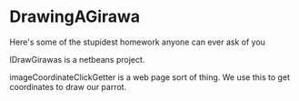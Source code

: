 # DrawingAGirawa
Here's some of the stupidest homework anyone can ever ask of you


IDrawGirawas is a netbeans project.

imageCoordinateClickGetter is a web page sort of thing.
We use this to get coordinates to draw our parrot.
